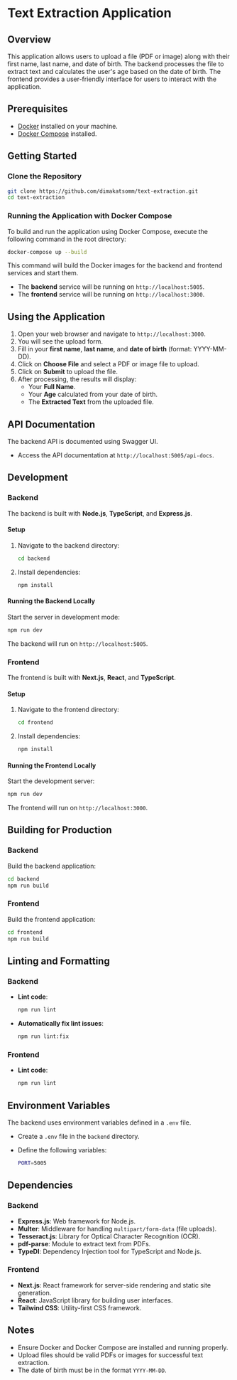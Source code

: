 # Text Extraction Application

## Overview

This application allows users to upload a file (PDF or image) along with their first name, last name, and date of birth. The backend processes the file to extract text and calculates the user's age based on the date of birth. The frontend provides a user-friendly interface for users to interact with the application.

## Prerequisites

- [Docker](https://www.docker.com/get-started) installed on your machine.
- [Docker Compose](https://docs.docker.com/compose/install/) installed.

## Getting Started

### Clone the Repository

```bash
git clone https://github.com/dimakatsomm/text-extraction.git
cd text-extraction
```

### Running the Application with Docker Compose

To build and run the application using Docker Compose, execute the following command in the root directory:

```bash
docker-compose up --build
```

This command will build the Docker images for the backend and frontend services and start them.

- The **backend** service will be running on `http://localhost:5005`.
- The **frontend** service will be running on `http://localhost:3000`.

## Using the Application

1. Open your web browser and navigate to `http://localhost:3000`.
2. You will see the upload form.
3. Fill in your **first name**, **last name**, and **date of birth** (format: YYYY-MM-DD).
4. Click on **Choose File** and select a PDF or image file to upload.
5. Click on **Submit** to upload the file.
6. After processing, the results will display:
   - Your **Full Name**.
   - Your **Age** calculated from your date of birth.
   - The **Extracted Text** from the uploaded file.

## API Documentation

The backend API is documented using Swagger UI.

- Access the API documentation at `http://localhost:5005/api-docs`.

## Development

### Backend

The backend is built with **Node.js**, **TypeScript**, and **Express.js**.

#### Setup

1. Navigate to the backend directory:

   ```bash
   cd backend
   ```

2. Install dependencies:

   ```bash
   npm install
   ```

#### Running the Backend Locally

Start the server in development mode:

```bash
npm run dev
```

The backend will run on `http://localhost:5005`.

### Frontend

The frontend is built with **Next.js**, **React**, and **TypeScript**.

#### Setup

1. Navigate to the frontend directory:

   ```bash
   cd frontend
   ```

2. Install dependencies:

   ```bash
   npm install
   ```

#### Running the Frontend Locally

Start the development server:

```bash
npm run dev
```

The frontend will run on `http://localhost:3000`.

## Building for Production

### Backend

Build the backend application:

```bash
cd backend
npm run build
```

### Frontend

Build the frontend application:

```bash
cd frontend
npm run build
```

## Linting and Formatting

### Backend

- **Lint code**:

  ```bash
  npm run lint
  ```

- **Automatically fix lint issues**:

  ```bash
  npm run lint:fix
  ```

### Frontend

- **Lint code**:

  ```bash
  npm run lint
  ```

## Environment Variables

The backend uses environment variables defined in a `.env` file.

- Create a `.env` file in the `backend` directory.
- Define the following variables:

  ```bash
  PORT=5005
  ```

## Dependencies

### Backend

- **Express.js**: Web framework for Node.js.
- **Multer**: Middleware for handling `multipart/form-data` (file uploads).
- **Tesseract.js**: Library for Optical Character Recognition (OCR).
- **pdf-parse**: Module to extract text from PDFs.
- **TypeDI**: Dependency Injection tool for TypeScript and Node.js.

### Frontend

- **Next.js**: React framework for server-side rendering and static site generation.
- **React**: JavaScript library for building user interfaces.
- **Tailwind CSS**: Utility-first CSS framework.

## Notes

- Ensure Docker and Docker Compose are installed and running properly.
- Upload files should be valid PDFs or images for successful text extraction.
- The date of birth must be in the format `YYYY-MM-DD`.
